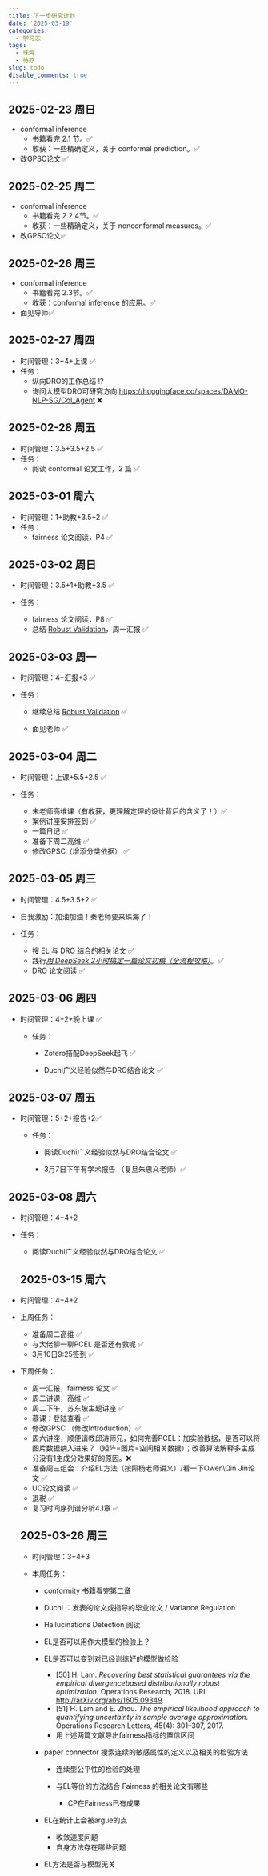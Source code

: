 ```yaml
---
title: 下一步研究计划
date: '2025-03-19'
categories:
  - 学习志
tags:
  - 珠海
  - 待办
slug: todo
disable_comments: true
---
```


## 2025-02-23 周日
- conformal inference 
  - 书籍看完 2.1 节。✅
  - 收获：一些精确定义，关于 conformal prediction。✅
- 改GPSC论文 ✅

## 2025-02-25 周二

- conformal inference 
  - 书籍看完 2.2.4节。✅
  - 收获：一些精确定义，关于 nonconformal measures。✅
- 改GPSC论文✅

## 2025-02-26 周三

- conformal inference 
  - 书籍看完 2.3节。✅
  - 收获：conformal inference 的应用。✅
- 面见导师✅

## 2025-02-27 周四

- 时间管理：3+4+上课  ✅
- 任务：
  - 纵向DRO的工作总结 ⁉️
  - 询问大模型DRO可研究方向 https://huggingface.co/spaces/DAMO-NLP-SG/CoI_Agent ❌

## 2025-02-28 周五

- 时间管理：3.5+3.5+2.5 ✅
- 任务：
  - 阅读 conformal 论文工作，2 篇 ✅

## 2025-03-01 周六

- 时间管理：1+助教+3.5+2  ✅
- 任务：
  - fairness 论文阅读，P4 ✅

## 2025-03-02 周日

- 时间管理：3.5+1+助教+3.5 ✅ 

- 任务：

  - fairness 论文阅读，P8 ✅
  - 总结 [Robust Validation](https://arxiv.org/abs/2008.04267)，周一汇报 ✅

## 2025-03-03 周一

- 时间管理：4+汇报+3 ✅

- 任务：

  - 继续总结 [Robust Validation](https://arxiv.org/abs/2008.04267) ✅

  - 面见老师 ✅
  
## 2025-03-04 周二

  - 时间管理：上课+5.5+2.5 ✅
  
  - 任务：
  
    - 朱老师高维课（有收获，更理解定理的设计背后的含义了！）✅
    - 案例讲座安排签到 ✅
    - 一篇日记 ✅
    - 准备下周二高维 ✅
    - 修改GPSC（增添分类依据）  ✅
    

## 2025-03-05 周三

  - 时间管理：4.5+3.5+2 ✅
  - 自我激励：加油加油！秦老师要来珠海了！
  - 任务：
  
    - 搜 EL 与 DRO 结合的相关论文 ✅
    - 践行[*用 DeepSeek 2小时搞定一篇论文初稿（全流程攻略）*](https://mp.weixin.qq.com/s/qotV2ZzFR65mqca6l96elw)。✅
    - DRO 论文阅读 ✅

## 2025-03-06 周四

- 时间管理：4+2+晚上课 ✅
  
  - 任务：
  
    - Zotero搭配DeepSeek起飞 ✅
  
    - Duchi广义经验似然与DRO结合论文 ✅
  
## 2025-03-07 周五

- 时间管理：5+2+报告+2✅
  
  - 任务：
  
    - 阅读Duchi广义经验似然与DRO结合论文 ✅
  
    - 3月7日下午有学术报告  （复旦朱忠义老师）✅
  
## 2025-03-08 周六

- 时间管理：4+4+2
  
- 任务：
  
  - 阅读Duchi广义经验似然与DRO结合论文 ✅
    
  ## 2025-03-15 周六
  
- 时间管理：4+4+2
- 上周任务：
  - 准备周二高维 ✅
  - 与大佬聊一聊PCEL 是否还有救呢 ✅
  - 3月10日9:25签到 ✅
- 下周任务：
    - 周一汇报，fairness 论文 ✅
    - 周二讲课，高维 ✅
    - 周二下午，苏东坡主题讲座 ✅
    - 慕课：登陆查看 ✅
    - 修改GPSC （修改Introduction）✅
    - 周六讲座，顺便请教邱涛师兄，如何完善PCEL：加实验数据，是否可以将图片数据纳入进来？（矩阵=图片=空间相关数据）；改善算法解释多主成分没有1主成分效果好的原因。❌
    - 准备周三组会：介绍EL方法（按照杨老师讲义）/看一下Owen\Qin Jin论文 ✅
    - UC论文阅读 ✅
    - 退税 ✅
    - 复习时间序列谱分析4.1章 ✅


  ## 2025-03-26 周三

  - 时间管理：3+4+3

  - 本周任务：
  
    - conformity 书籍看完第二章 
    
    - Duchi ：发表的论文或指导的毕业论文 / Variance Regulation
    
    - Hallucinations Detection 阅读
    
    - EL是否可以用作大模型的检验上？
    
    - EL是否可以变到对已经训练好的模型做检验
    
      - [50] H. Lam. *Recovering best statistical guarantees via the empirical divergencebased distributionally robust optimization*. Operations Research, 2018. URL http://arXiv.org/abs/1605.09349.  
      - [51] H. Lam and E. Zhou. *The empirical likelihood approach to quantifying uncertainty in sample average approximation*. Operations Research Letters, 45(4): 301–307, 2017.
      - 用上述两篇文献导出fairness指标的置信区间
    
    - paper connector 搜索连续的敏感属性的定义以及相关的检验方法
    
      - 连续型公平性的检验的处理
    
      - 与EL等价的方法结合 Fairness 的相关论文有哪些
        - CP在Fairness已有成果
    
    - EL在统计上会被argue的点
    
      - 收敛速度问题
      - 自身方法存在哪些问题
    
    - EL方法是否与模型无关
    
      

